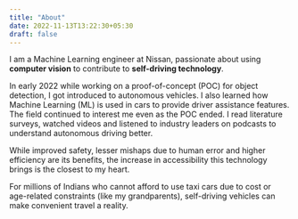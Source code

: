 ```yaml
---
title: "About"
date: 2022-11-13T13:22:30+05:30
draft: false
---
```


I am a Machine Learning engineer at Nissan, passionate about using **computer vision** to contribute to **self-driving technology**. 

In early 2022 while working on a proof-of-concept (POC) for object detection, I got introduced to autonomous vehicles. I also learned how Machine Learning (ML) is used in cars to provide driver assistance features. The field continued to interest me even as the POC ended. I read literature surveys, watched videos and listened to industry leaders on podcasts to understand autonomous driving better.

While improved safety, lesser mishaps due to human error and higher efficiency are its benefits, the increase in accessibility this technology brings is the closest to my heart. 

For millions of Indians who cannot afford to use taxi cars due to cost or age-related constraints (like my grandparents), self-driving vehicles can make convenient travel a reality.

